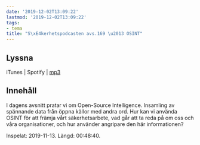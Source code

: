 ```yaml
---
date: '2019-12-02T13:09:22'
lastmod: '2019-12-02T13:09:22'
tags:
- tema
title: "S\xE4kerhetspodcasten avs.169 \u2013 OSINT"
---
```

## Lyssna

iTunes \| Spotify \| [mp3](http://traffic.libsyn.com/sakerhetspodcasten/2019-11-13_OSINT_Open_Source_Intelligence.mp3)

## Innehåll

I dagens avsnitt pratar vi om Open-Source Intelligence. Insamling av spännande data
från öppna källor med andra ord. Hur kan vi använda OSINT för att främja vårt säkerhetsarbete,
vad går att ta reda på om oss och våra organisationer, och hur använder angripare
den här informationen?

Inspelat: 2019-11-13. Längd: 00:48:40.

